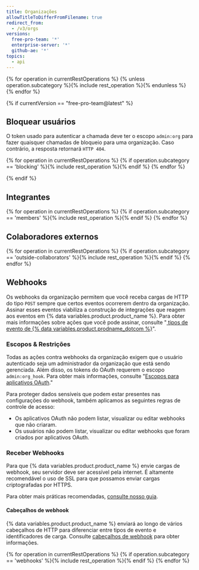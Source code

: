```yaml
---
title: Organizações
allowTitleToDifferFromFilename: true
redirect_from:
  - /v3/orgs
versions:
  free-pro-team: '*'
  enterprise-server: '*'
  github-ae: '*'
topics:
  - api
---
```


{% for operation in currentRestOperations %}
  {% unless operation.subcategory %}{% include rest_operation %}{% endunless %}
{% endfor %}

{% if currentVersion == "free-pro-team@latest" %}
## Bloquear usuários

O token usado para autenticar a chamada deve ter o escopo `admin:org` para fazer quaisquer chamadas de bloqueio para uma organização. Caso contrário, a resposta retornará `HTTP 404`.

{% for operation in currentRestOperations %}
  {% if operation.subcategory == 'blocking' %}{% include rest_operation %}{% endif %}
{% endfor %}

{% endif %}

## Integrantes

{% for operation in currentRestOperations %}
  {% if operation.subcategory == 'members' %}{% include rest_operation %}{% endif %}
{% endfor %}

## Colaboradores externos

{% for operation in currentRestOperations %}
  {% if operation.subcategory == 'outside-collaborators' %}{% include rest_operation %}{% endif %}
{% endfor %}

## Webhooks

Os webhooks da organização permitem que você receba cargas de HTTP do tipo `POST` sempre que certos eventos ocorrerem dentro da organização. Assinar esses eventos viabiliza a construção de integrações que reagem aos eventos em {% data variables.product.product_name %}. Para obter mais informações sobre ações que você pode assinar, consulte "[ tipos de evento de {% data variables.product.prodname_dotcom %}](/developers/webhooks-and-events/github-event-types)".

### Escopos & Restrições

Todas as ações contra webhooks da organização exigem que o usuário autenticado seja um administrador da organização que está sendo gerenciada. Além disso, os tokens do OAuth requerem o escopo `admin:org_hook`. Para obter mais informações, consulte "[Escopos para aplicativos OAuth](/developers/apps/scopes-for-oauth-apps)."

Para proteger dados sensíveis que podem estar presentes nas configurações do webhook, também aplicamos as seguintes regras de controle de acesso:

- Os aplicativos OAuth não podem listar, visualizar ou editar webhooks que não criaram.
- Os usuários não podem listar, visualizar ou editar webhooks que foram criados por aplicativos OAuth.

### Receber Webhooks

Para que {% data variables.product.product_name %} envie cargas de webhook, seu servidor deve ser acessível pela internet. É altamente recomendável o uso de SSL para que possamos enviar cargas criptografadas por HTTPS.

Para obter mais práticas recomendadas, [consulte nosso guia](/guides/best-practices-for-integrators/).

#### Cabeçalhos de webhook

{% data variables.product.product_name %} enviará ao longo de vários cabeçalhos de HTTP para diferenciar entre tipos de evento e identificadores de carga. Consulte [cabeçalhos de webhook](/webhooks/event-payloads/#delivery-headers) para obter informações.

{% for operation in currentRestOperations %}
  {% if operation.subcategory == 'webhooks' %}{% include rest_operation %}{% endif %}
{% endfor %}

